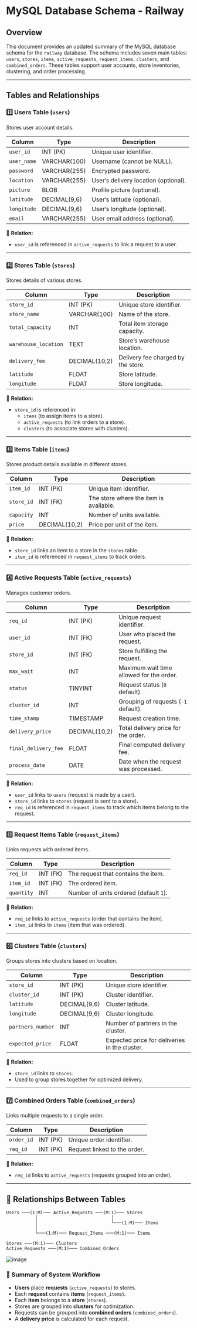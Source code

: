 # MySQL Database Schema - Railway 

## Overview
This document provides an updated summary of the MySQL database schema for the `railway` database. The schema includes seven main tables: `users`, `stores`, `items`, `active_requests`, `request_items`, `clusters`, and `combined_orders`. These tables support user accounts, store inventories, clustering, and order processing.

---

## Tables and Relationships

### 1️⃣ Users Table (`users`)
Stores user account details.

| Column      | Type     | Description |
|------------|---------|-------------|
| `user_id`   | INT (PK)  | Unique user identifier. |
| `user_name` | VARCHAR(100) | Username (cannot be NULL). |
| `password`  | VARCHAR(255) | Encrypted password. |
| `location`  | VARCHAR(255) | User’s delivery location (optional). |
| `picture`   | BLOB     | Profile picture (optional). |
| `latitude`  | DECIMAL(9,6) | User’s latitude (optional). |
| `longitude` | DECIMAL(9,6) | User’s longitude (optional). |
| `email`     | VARCHAR(255) | User email address (optional). |

🔹 **Relation:**
- `user_id` is referenced in `active_requests` to link a request to a user.

---

### 2️⃣ Stores Table (`stores`)
Stores details of various stores.

| Column               | Type       | Description |
|----------------------|-----------|-------------|
| `store_id`          | INT (PK)  | Unique store identifier. |
| `store_name`        | VARCHAR(100) | Name of the store. |
| `total_capacity`    | INT       | Total item storage capacity. |
| `warehouse_location`| TEXT      | Store’s warehouse location. |
| `delivery_fee`      | DECIMAL(10,2) | Delivery fee charged by the store. |
| `latitude`          | FLOAT     | Store latitude. |
| `longitude`         | FLOAT     | Store longitude. |

🔹 **Relation:**
- `store_id` is referenced in:
  - `items` (to assign items to a store).
  - `active_requests` (to link orders to a store).
  - `clusters` (to associate stores with clusters).

---

### 3️⃣ Items Table (`items`)
Stores product details available in different stores.

| Column     | Type       | Description |
|-----------|-----------|-------------|
| `item_id` | INT (PK)  | Unique item identifier. |
| `store_id`| INT (FK)  | The store where the item is available. |
| `capacity`| INT       | Number of units available. |
| `price`   | DECIMAL(10,2) | Price per unit of the item. |

🔹 **Relation:**
- `store_id` links an item to a store in the `stores` table.
- `item_id` is referenced in `request_items` to track orders.

---

### 4️⃣ Active Requests Table (`active_requests`)
Manages customer orders.

| Column         | Type       | Description |
|---------------|-----------|-------------|
| `req_id`      | INT (PK)  | Unique request identifier. |
| `user_id`     | INT (FK)  | User who placed the request. |
| `store_id`    | INT (FK)  | Store fulfilling the request. |
| `max_wait`    | INT       | Maximum wait time allowed for the order. |
| `status`      | TINYINT   | Request status (`0` default). |
| `cluster_id`  | INT       | Grouping of requests (`-1` default). |
| `time_stamp`  | TIMESTAMP | Request creation time. |
| `delivery_price` | DECIMAL(10,2) | Total delivery price for the order. |
| `final_delivery_fee` | FLOAT | Final computed delivery fee. |
| `process_date` | DATE | Date when the request was processed. |

🔹 **Relation:**
- `user_id` links to `users` (request is made by a user).
- `store_id` links to `stores` (request is sent to a store).
- `req_id` is referenced in `request_items` to track which items belong to the request.

---

### 5️⃣ Request Items Table (`request_items`)
Links requests with ordered items.

| Column     | Type       | Description |
|-----------|-----------|-------------|
| `req_id`  | INT (FK)  | The request that contains the item. |
| `item_id` | INT (FK)  | The ordered item. |
| `quantity`| INT       | Number of units ordered (default `1`). |

🔹 **Relation:**
- `req_id` links to `active_requests` (order that contains the item).
- `item_id` links to `items` (item that was ordered).

---

### 6️⃣ Clusters Table (`clusters`)
Groups stores into clusters based on location.

| Column         | Type       | Description |
|---------------|-----------|-------------|
| `store_id`    | INT (PK)  | Unique store identifier. |
| `cluster_id`  | INT (PK)  | Cluster identifier. |
| `latitude`    | DECIMAL(9,6) | Cluster latitude. |
| `longitude`   | DECIMAL(9,6) | Cluster longitude. |
| `partners_number` | INT | Number of partners in the cluster. |
| `expected_price` | FLOAT | Expected price for deliveries in the cluster. |

🔹 **Relation:**
- `store_id` links to `stores`.
- Used to group stores together for optimized delivery.

---

### 7️⃣ Combined Orders Table (`combined_orders`)
Links multiple requests to a single order.

| Column     | Type       | Description |
|-----------|-----------|-------------|
| `order_id` | INT (PK)  | Unique order identifier. |
| `req_id`   | INT (PK)  | Request linked to the order. |

🔹 **Relation:**
- `req_id` links to `active_requests` (requests grouped into an order).

---

## 🔗 Relationships Between Tables
```
Users ───(1:M)─── Active_Requests ───(M:1)─── Stores
           │                            │
           │                            └───(1:M)─── Items
           │
           └───(1:M)─── Request_Items ───(M:1)─── Items

Stores ───(M:1)─── Clusters
Active_Requests ───(M:1)─── Combined_Orders
```
![image](https://github.com/user-attachments/assets/774cdd04-df48-4d9e-870a-43a2b3e16e31)

### **🚀 Summary of System Workflow**
- **Users** place **requests** (`active_requests`) to stores.
- Each **request** contains **items** (`request_items`).
- Each **item** belongs to a **store** (`stores`).
- Stores are grouped into **clusters** for optimization.
- Requests can be grouped into **combined orders** (`combined_orders`).
- A **delivery price** is calculated for each request.


